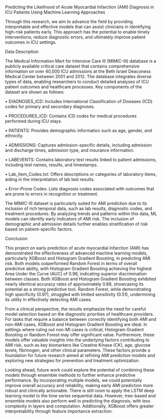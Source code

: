 Predicting the Likelihood of Acute Myocardial Infarction (AMI) Diagnosis in ICU Patients Using Machine Learning Approaches

Through this research, we aim to advance the field by providing interpretable and effective models
that can assist clinicians in identifying high-risk patients early. This approach has the potential to
enable timely interventions, reduce diagnostic errors, and ultimately improve patient outcomes in
ICU settings.

Data Description

The Medical Information Mart for Intensive Care III (MIMIC-III) database is a publicly available
critical care dataset that contains comprehensive information on over 40,000 ICU admissions at
the Beth Israel Deaconess Medical Center between 2001 and 2012. The database integrates
diverse types of data, enabling researchers to conduct detailed analyses of ICU patient outcomes
and healthcare processes. Key components of the dataset are shown as follows:

• DIAGNOSES_ICD: Includes International Classification of Diseases (ICD) codes for
primary and secondary diagnoses.

• PROCEDURES_ICD: Contains ICD codes for medical procedures performed during ICU
stays.

• PATIENTS: Provides demographic information such as age, gender, and ethnicity.

• ADMISSIONS: Captures admission-specific details, including admission and discharge
times, admission type, and insurance information.

• LABEVENTS: Contains laboratory test results linked to patient admissions, including test
names, results, and timestamps.

• Lab_Item_Codes.txt: Offers descriptions or categories of laboratory items, aiding in the
interpretation of lab test results.

• Error-Prone Codes: Lists diagnosis codes associated with outcomes that are prone to
errors in recognition or treatment.

The MIMIC-III dataset is particularly suited for AMI prediction due to its inclusion of rich temporal
data, such as lab results, diagnostic codes, and treatment procedures. By analyzing trends and
patterns within this data, ML models can identify early indicators of AMI risk. The inclusion of
demographic and admission details further enables stratification of risk based on patient-specific
factors.

Conclusion

This project on early prediction of acute myocardial infarction (AMI) has demonstrated the
effectiveness of advanced machine learning models, particularly XGBoost and Histogram
Gradient Boosting, in predicting AMI risk. Both models outperformed Random Forest in terms of
overall predictive ability, with Histogram Gradient Boosting achieving the highest Area Under the
Curve (AUC) of 0.96, indicating superior discrimination between classes. Both XGBoost and
Histogram Gradient Boosting exhibited nearly identical accuracy rates of approximately 0.88,
showcasing its potential as a strong predictive tool. Random Forest, while demonstrating high
specificity (0.97), struggled with limited sensitivity (0.51), undermining its utility in effectively
detecting AMI cases.

From a clinical perspective, the results emphasize the need for careful model selection based on
the diagnostic priorities of healthcare providers. For tasks that require a balance between correctly
identifying both AMI and non-AMI cases, XGBoost and Histogram Gradient Boosting are ideal. In
settings where ruling out non-MI cases is critical, Histogram Gradient Boosting or Random Forest
may offer significant value. Furthermore, these models offer valuable insights into the underlying
factors contributing to AMI risk, such as key biomarkers like Creatine Kinase (CK), age, glucose
levels, fibrinogen, and other clinical parameters. These factors provide a foundation for future
research aimed at refining AMI prediction models and exploring new strategies for prevention and
treatment optimization.

Looking ahead, future work could explore the potential of combining these models through
ensemble methods to further enhance predictive performance. By incorporating multiple models,
we could potentially improve overall accuracy and reliability, making early AMI prediction more
robust and clinically actionable. There is still room to apply the LSTM deep learning model to the
time series sequential data. However, tree-based and ensemble models also perform well in
predicting the diagnosis, with less complexity in layers and computation. Additionally, XGBoost
offers greater interpretability through feature importance extraction.
